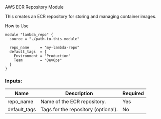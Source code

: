 AWS ECR Repository Module

This creates an ECR repository for storing and managing container images.

How to Use
```
module "lambda_repo" {
  source = "./path-to-this-module"

  repo_name     = "my-lambda-repo"
  default_tags  = {
    Environment = "Production"
    Team        = "DevOps"
  }
}
```

### Inputs:

| Name         | Description                         | Required |
|--------------|-------------------------------------|----------|
 repo_name    | 	Name of the ECR repository.	       | Yes      
 default_tags | Tags for the repository (optional). | No       
